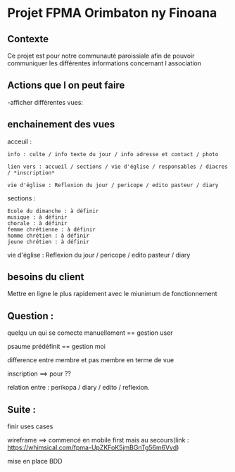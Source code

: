 # Projet FPMA Orimbaton ny Finoana

## Contexte

Ce projet est pour notre communauté paroissiale afin de pouvoir communiquer les différentes informations concernant l association 

## Actions que l on peut faire

-afficher différentes vues:
    

## enchainement des vues

acceuil : 
    
    info : culte / info texte du jour / info adresse et contact / photo
    
    lien vers : accueil / sections / vie d'église / responsables / diacres / *inscription*

    vie d'église : Reflexion du jour / pericope / edito pasteur / diary

sections : 

    Ecole du dimanche : à définir
    musique : à définir
    chorale : à définir 
    femme chrétienne : à définir
    homme chrétien : à définir 
    jeune chrétien : à définir

vie d'église : Reflexion du jour / pericope / edito pasteur / diary





## besoins du client

Mettre en ligne le plus rapidement avec le miunimum de fonctionnement

## Question :

quelqu un qui se comecte manuellement  == gestion user

psaume prédéfinit == gestion moi

difference entre membre et pas membre en terme de vue 

inscription ==> pour ??

relation entre : perikopa / diary / edito / reflexion.

##  Suite :

finir uses cases

wireframe ==> commencé en mobile first mais au secours(link : https://whimsical.com/fpma-UpZKFoK5jmBGnTg56m6Vvd)

mise en place BDD